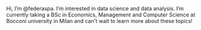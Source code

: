 Hi, I’m @federaspa. I’m interested in data science and data analysis.
I’m currently taking a BSc in Economics, Management and Computer Science at Bocconi university in Milan and can't wait to learn more about these topics!

<!---
federaspa/federaspa is a ✨ special ✨ repository because its `README.md` (this file) appears on your GitHub profile.
You can click the Preview link to take a look at your changes.
--->
